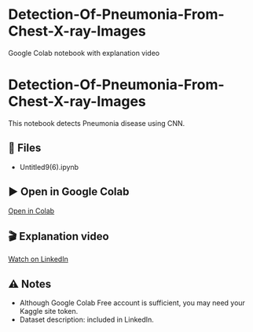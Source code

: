# Detection-Of-Pneumonia-From-Chest-X-ray-Images
Google Colab notebook with explanation video

# Detection-Of-Pneumonia-From-Chest-X-ray-Images

This notebook detects Pneumonia disease using CNN.

## 📂 Files
- Untitled9(6).ipynb

## ▶️ Open in Google Colab
[Open in Colab](https://colab.research.google.com/github/katayoontech-spec/Detection-Of-Pneumonia-From-Chest-X-ray-Images/blob/main/Untitled9%20(6).ipynb)

## 🎬 Explanation video
[Watch on LinkedIn](https://www.linkedin.com/feed/update/urn:li:activity:7386381720142467073/)

## ⚠️ Notes
- Although Google Colab Free account is sufficient, you may need your Kaggle site token. 
- Dataset description: included in LinkedIn.
